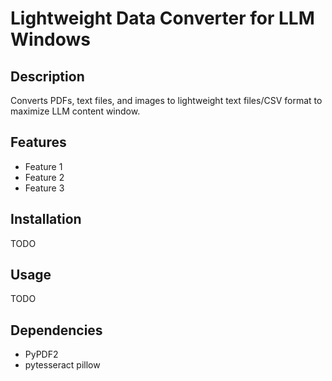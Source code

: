 # Lightweight Data Converter for LLM Windows

## Description
Converts PDFs, text files, and images to lightweight text files/CSV format to maximize LLM content window.

## Features
- Feature 1
- Feature 2
- Feature 3

## Installation
TODO

## Usage
TODO

## Dependencies
- PyPDF2
- pytesseract pillow